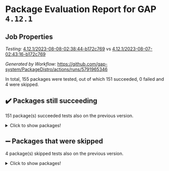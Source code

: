 # Package Evaluation Report for GAP `4.12.1`

## Job Properties

*Testing:* [4.12.1/2023-08-08-02:38:44-b172c769](https://github.com/gap-system/PackageDistro/blob/data/reports/4.12.1/2023-08-08-02:38:44-b172c769) vs [4.12.1/2023-08-07-02:43:16-b172c769](https://github.com/gap-system/PackageDistro/blob/data/reports/4.12.1/2023-08-07-02:43:16-b172c769)

*Generated by Workflow:* https://github.com/gap-system/PackageDistro/actions/runs/5791965346

In total, 155 packages were tested, out of which 151 succeeded, 0 failed and 4 were skipped.

## :heavy_check_mark: Packages still succeeding

151 package(s) succeeded tests also on the previous version.
<details><summary>Click to show packages!</summary>

- 4ti2interface 2023.02-04 [(success)](https://github.com/gap-system/PackageDistro/actions/runs/5791965346/job/15697772223)
- ace 5.6.2 [(success)](https://github.com/gap-system/PackageDistro/actions/runs/5791965346/job/15697772353)
- aclib 1.3.2 [(success)](https://github.com/gap-system/PackageDistro/actions/runs/5791965346/job/15697772469)
- agt 0.3.1 [(success)](https://github.com/gap-system/PackageDistro/actions/runs/5791965346/job/15697772577)
- alnuth 3.2.1 [(success)](https://github.com/gap-system/PackageDistro/actions/runs/5791965346/job/15697772687)
- anupq 3.3.0 [(success)](https://github.com/gap-system/PackageDistro/actions/runs/5791965346/job/15697772807)
- atlasrep 2.1.6 [(success)](https://github.com/gap-system/PackageDistro/actions/runs/5791965346/job/15697772933)
- autodoc 2023.06.19 [(success)](https://github.com/gap-system/PackageDistro/actions/runs/5791965346/job/15697773072)
- automata 1.15 [(success)](https://github.com/gap-system/PackageDistro/actions/runs/5791965346/job/15697773199)
- automgrp 1.3.2 [(success)](https://github.com/gap-system/PackageDistro/actions/runs/5791965346/job/15697773329)
- autpgrp 1.11 [(success)](https://github.com/gap-system/PackageDistro/actions/runs/5791965346/job/15697773441)
- cap 2023.08-03 [(success)](https://github.com/gap-system/PackageDistro/actions/runs/5791965346/job/15697773536)
- caratinterface 2.3.5 [(success)](https://github.com/gap-system/PackageDistro/actions/runs/5791965346/job/15697773637)
- cddinterface 2022.11.01 [(success)](https://github.com/gap-system/PackageDistro/actions/runs/5791965346/job/15697773739)
- circle 1.6.6 [(success)](https://github.com/gap-system/PackageDistro/actions/runs/5791965346/job/15697773873)
- classicpres 1.22 [(success)](https://github.com/gap-system/PackageDistro/actions/runs/5791965346/job/15697773992)
- cohomolo 1.6.11 [(success)](https://github.com/gap-system/PackageDistro/actions/runs/5791965346/job/15697774091)
- congruence 1.2.5 [(success)](https://github.com/gap-system/PackageDistro/actions/runs/5791965346/job/15697774228)
- corelg 1.56 [(success)](https://github.com/gap-system/PackageDistro/actions/runs/5791965346/job/15697774390)
- crime 1.6 [(success)](https://github.com/gap-system/PackageDistro/actions/runs/5791965346/job/15697774551)
- crisp 1.4.6 [(success)](https://github.com/gap-system/PackageDistro/actions/runs/5791965346/job/15697774686)
- crypting 0.10.4 [(success)](https://github.com/gap-system/PackageDistro/actions/runs/5791965346/job/15697774834)
- cryst 4.1.26 [(success)](https://github.com/gap-system/PackageDistro/actions/runs/5791965346/job/15697774958)
- crystcat 1.1.10 [(success)](https://github.com/gap-system/PackageDistro/actions/runs/5791965346/job/15697775082)
- ctbllib 1.3.6 [(success)](https://github.com/gap-system/PackageDistro/actions/runs/5791965346/job/15697775205)
- cubefree 1.19 [(success)](https://github.com/gap-system/PackageDistro/actions/runs/5791965346/job/15697775326)
- curlinterface 2.3.2 [(success)](https://github.com/gap-system/PackageDistro/actions/runs/5791965346/job/15697775434)
- cvec 2.8.1 [(success)](https://github.com/gap-system/PackageDistro/actions/runs/5791965346/job/15697775528)
- datastructures 0.3.0 [(success)](https://github.com/gap-system/PackageDistro/actions/runs/5791965346/job/15697775642)
- deepthought 1.0.6 [(success)](https://github.com/gap-system/PackageDistro/actions/runs/5791965346/job/15697775741)
- design 1.8 [(success)](https://github.com/gap-system/PackageDistro/actions/runs/5791965346/job/15697775832)
- difsets 2.3.1 [(success)](https://github.com/gap-system/PackageDistro/actions/runs/5791965346/job/15697775946)
- digraphs 1.6.2 [(success)](https://github.com/gap-system/PackageDistro/actions/runs/5791965346/job/15697776051)
- edim 1.3.7 [(success)](https://github.com/gap-system/PackageDistro/actions/runs/5791965346/job/15697776158)
- example 4.3.4 [(success)](https://github.com/gap-system/PackageDistro/actions/runs/5791965346/job/15697776258)
- examplesforhomalg 2023.07-01 [(success)](https://github.com/gap-system/PackageDistro/actions/runs/5791965346/job/15697776360)
- factint 1.6.3 [(success)](https://github.com/gap-system/PackageDistro/actions/runs/5791965346/job/15697776445)
- ferret 1.0.9 [(success)](https://github.com/gap-system/PackageDistro/actions/runs/5791965346/job/15697776532)
- fga 1.5.0 [(success)](https://github.com/gap-system/PackageDistro/actions/runs/5791965346/job/15697776631)
- fining 1.5.6 [(success)](https://github.com/gap-system/PackageDistro/actions/runs/5791965346/job/15697776741)
- float 1.0.3 [(success)](https://github.com/gap-system/PackageDistro/actions/runs/5791965346/job/15697776849)
- format 1.4.3 [(success)](https://github.com/gap-system/PackageDistro/actions/runs/5791965346/job/15697776943)
- forms 1.2.9 [(success)](https://github.com/gap-system/PackageDistro/actions/runs/5791965346/job/15697777036)
- fplsa 1.2.6 [(success)](https://github.com/gap-system/PackageDistro/actions/runs/5791965346/job/15697777134)
- fr 2.4.12 [(success)](https://github.com/gap-system/PackageDistro/actions/runs/5791965346/job/15697777211)
- francy 2.0.3 [(success)](https://github.com/gap-system/PackageDistro/actions/runs/5791965346/job/15697777329)
- fwtree 1.3 [(success)](https://github.com/gap-system/PackageDistro/actions/runs/5791965346/job/15697777415)
- gapdoc 1.6.6 [(success)](https://github.com/gap-system/PackageDistro/actions/runs/5791965346/job/15697777496)
- gauss 2023.02-04 [(success)](https://github.com/gap-system/PackageDistro/actions/runs/5791965346/job/15697777592)
- gaussforhomalg 2023.02-04 [(success)](https://github.com/gap-system/PackageDistro/actions/runs/5791965346/job/15697777700)
- gbnp 1.0.5 [(success)](https://github.com/gap-system/PackageDistro/actions/runs/5791965346/job/15697777809)
- generalizedmorphismsforcap 2023.03-01 [(success)](https://github.com/gap-system/PackageDistro/actions/runs/5791965346/job/15697777917)
- genss 1.6.8 [(success)](https://github.com/gap-system/PackageDistro/actions/runs/5791965346/job/15697778031)
- gradedmodules 2023.02-04 [(success)](https://github.com/gap-system/PackageDistro/actions/runs/5791965346/job/15697778147)
- gradedringforhomalg 2023.02-04 [(success)](https://github.com/gap-system/PackageDistro/actions/runs/5791965346/job/15697778253)
- grape 4.9.0 [(success)](https://github.com/gap-system/PackageDistro/actions/runs/5791965346/job/15697778370)
- groupoids 1.73 [(success)](https://github.com/gap-system/PackageDistro/actions/runs/5791965346/job/15697778487)
- grpconst 2.6.4 [(success)](https://github.com/gap-system/PackageDistro/actions/runs/5791965346/job/15697778578)
- guarana 0.96.3 [(success)](https://github.com/gap-system/PackageDistro/actions/runs/5791965346/job/15697778684)
- guava 3.18 [(success)](https://github.com/gap-system/PackageDistro/actions/runs/5791965346/job/15697778762)
- hap 1.57 [(success)](https://github.com/gap-system/PackageDistro/actions/runs/5791965346/job/15697778830)
- hapcryst 0.1.15 [(success)](https://github.com/gap-system/PackageDistro/actions/runs/5791965346/job/15697778934)
- hecke 1.5.3 [(success)](https://github.com/gap-system/PackageDistro/actions/runs/5791965346/job/15697779018)
- help 3.5 [(success)](https://github.com/gap-system/PackageDistro/actions/runs/5791965346/job/15697779132)
- homalg 2023.02-05 [(success)](https://github.com/gap-system/PackageDistro/actions/runs/5791965346/job/15697779218)
- homalgtocas 2023.02-04 [(success)](https://github.com/gap-system/PackageDistro/actions/runs/5791965346/job/15697779314)
- idrel 2.45 [(success)](https://github.com/gap-system/PackageDistro/actions/runs/5791965346/job/15697779397)
- images 1.3.1 [(success)](https://github.com/gap-system/PackageDistro/actions/runs/5791965346/job/15697779492)
- intpic 0.3.0 [(success)](https://github.com/gap-system/PackageDistro/actions/runs/5791965346/job/15697779573)
- io 4.8.1 [(success)](https://github.com/gap-system/PackageDistro/actions/runs/5791965346/job/15697779672)
- io_forhomalg 2023.02-04 [(success)](https://github.com/gap-system/PackageDistro/actions/runs/5791965346/job/15697779753)
- irredsol 1.4.4 [(success)](https://github.com/gap-system/PackageDistro/actions/runs/5791965346/job/15697779829)
- json 2.1.1 [(success)](https://github.com/gap-system/PackageDistro/actions/runs/5791965346/job/15697779902)
- jupyterkernel 1.5.0 [(success)](https://github.com/gap-system/PackageDistro/actions/runs/5791965346/job/15697779972)
- jupyterviz 1.5.6 [(success)](https://github.com/gap-system/PackageDistro/actions/runs/5791965346/job/15697780044)
- kan 1.35 [(success)](https://github.com/gap-system/PackageDistro/actions/runs/5791965346/job/15697780114)
- kbmag 1.5.11 [(success)](https://github.com/gap-system/PackageDistro/actions/runs/5791965346/job/15697780198)
- laguna 3.9.6 [(success)](https://github.com/gap-system/PackageDistro/actions/runs/5791965346/job/15697780268)
- liealgdb 2.2.1 [(success)](https://github.com/gap-system/PackageDistro/actions/runs/5791965346/job/15697780352)
- liepring 2.8 [(success)](https://github.com/gap-system/PackageDistro/actions/runs/5791965346/job/15697780434)
- liering 2.4.2 [(success)](https://github.com/gap-system/PackageDistro/actions/runs/5791965346/job/15697780513)
- linearalgebraforcap 2023.06-02 [(success)](https://github.com/gap-system/PackageDistro/actions/runs/5791965346/job/15697780594)
- localizeringforhomalg 2023.02-04 [(success)](https://github.com/gap-system/PackageDistro/actions/runs/5791965346/job/15697780705)
- loops 3.4.3 [(success)](https://github.com/gap-system/PackageDistro/actions/runs/5791965346/job/15697780807)
- lpres 1.0.3 [(success)](https://github.com/gap-system/PackageDistro/actions/runs/5791965346/job/15697780925)
- majoranaalgebras 1.5.1 [(success)](https://github.com/gap-system/PackageDistro/actions/runs/5791965346/job/15697781115)
- mapclass 1.4.6 [(success)](https://github.com/gap-system/PackageDistro/actions/runs/5791965346/job/15697781199)
- matgrp 0.70 [(success)](https://github.com/gap-system/PackageDistro/actions/runs/5791965346/job/15697781285)
- matricesforhomalg 2023.02-04 [(success)](https://github.com/gap-system/PackageDistro/actions/runs/5791965346/job/15697781373)
- modisom 2.5.4 [(success)](https://github.com/gap-system/PackageDistro/actions/runs/5791965346/job/15697781471)
- modulepresentationsforcap 2023.08-01 [(success)](https://github.com/gap-system/PackageDistro/actions/runs/5791965346/job/15697781568)
- modules 2023.02-04 [(success)](https://github.com/gap-system/PackageDistro/actions/runs/5791965346/job/15697781656)
- monoidalcategories 2023.07-01 [(success)](https://github.com/gap-system/PackageDistro/actions/runs/5791965346/job/15697781745)
- nconvex 2022.09-01 [(success)](https://github.com/gap-system/PackageDistro/actions/runs/5791965346/job/15697781931)
- nilmat 1.4.2 [(success)](https://github.com/gap-system/PackageDistro/actions/runs/5791965346/job/15697782038)
- nock 1.5 [(success)](https://github.com/gap-system/PackageDistro/actions/runs/5791965346/job/15697782140)
- normalizinterface 1.3.6 [(success)](https://github.com/gap-system/PackageDistro/actions/runs/5791965346/job/15697782236)
- nq 2.5.10 [(success)](https://github.com/gap-system/PackageDistro/actions/runs/5791965346/job/15697782351)
- numericalsgps 1.3.1 [(success)](https://github.com/gap-system/PackageDistro/actions/runs/5791965346/job/15697782470)
- openmath 11.5.3 [(success)](https://github.com/gap-system/PackageDistro/actions/runs/5791965346/job/15697782579)
- orb 4.9.0 [(success)](https://github.com/gap-system/PackageDistro/actions/runs/5791965346/job/15697782685)
- packagemanager 1.4.1 [(success)](https://github.com/gap-system/PackageDistro/actions/runs/5791965346/job/15697782803)
- patternclass 2.4.3 [(success)](https://github.com/gap-system/PackageDistro/actions/runs/5791965346/job/15697782927)
- permut 2.0.4 [(success)](https://github.com/gap-system/PackageDistro/actions/runs/5791965346/job/15697783054)
- polenta 1.3.10 [(success)](https://github.com/gap-system/PackageDistro/actions/runs/5791965346/job/15697783138)
- polymaking 0.8.6 [(success)](https://github.com/gap-system/PackageDistro/actions/runs/5791965346/job/15697783256)
- primgrp 3.4.4 [(success)](https://github.com/gap-system/PackageDistro/actions/runs/5791965346/job/15697783364)
- profiling 2.5.4 [(success)](https://github.com/gap-system/PackageDistro/actions/runs/5791965346/job/15697783471)
- qpa 1.34 [(success)](https://github.com/gap-system/PackageDistro/actions/runs/5791965346/job/15697783581)
- quagroup 1.8.3 [(success)](https://github.com/gap-system/PackageDistro/actions/runs/5791965346/job/15697783696)
- radiroot 2.9 [(success)](https://github.com/gap-system/PackageDistro/actions/runs/5791965346/job/15697783810)
- rcwa 4.7.1 [(success)](https://github.com/gap-system/PackageDistro/actions/runs/5791965346/job/15697783926)
- rds 1.8 [(success)](https://github.com/gap-system/PackageDistro/actions/runs/5791965346/job/15697784050)
- recog 1.4.2 [(success)](https://github.com/gap-system/PackageDistro/actions/runs/5791965346/job/15697784171)
- repndecomp 1.3.0 [(success)](https://github.com/gap-system/PackageDistro/actions/runs/5791965346/job/15697784283)
- repsn 3.1.1 [(success)](https://github.com/gap-system/PackageDistro/actions/runs/5791965346/job/15697784378)
- resclasses 4.7.3 [(success)](https://github.com/gap-system/PackageDistro/actions/runs/5791965346/job/15697784487)
- ringsforhomalg 2023.02-05 [(success)](https://github.com/gap-system/PackageDistro/actions/runs/5791965346/job/15697784587)
- sco 2023.02-04 [(success)](https://github.com/gap-system/PackageDistro/actions/runs/5791965346/job/15697784692)
- scscp 2.4.1 [(success)](https://github.com/gap-system/PackageDistro/actions/runs/5791965346/job/15697784812)
- semigroups 5.2.1 [(success)](https://github.com/gap-system/PackageDistro/actions/runs/5791965346/job/15697784930)
- sglppow 2.3 [(success)](https://github.com/gap-system/PackageDistro/actions/runs/5791965346/job/15697785043)
- sgpviz 0.999.5 [(success)](https://github.com/gap-system/PackageDistro/actions/runs/5791965346/job/15697785176)
- simpcomp 2.1.14 [(success)](https://github.com/gap-system/PackageDistro/actions/runs/5791965346/job/15697785288)
- singular 2023.02.09 [(success)](https://github.com/gap-system/PackageDistro/actions/runs/5791965346/job/15697785417)
- sl2reps 1.1 [(success)](https://github.com/gap-system/PackageDistro/actions/runs/5791965346/job/15697785529)
- sla 1.5.3 [(success)](https://github.com/gap-system/PackageDistro/actions/runs/5791965346/job/15697785644)
- smallgrp 1.5.3 [(success)](https://github.com/gap-system/PackageDistro/actions/runs/5791965346/job/15697785759)
- smallsemi 0.6.13 [(success)](https://github.com/gap-system/PackageDistro/actions/runs/5791965346/job/15697785869)
- sonata 2.9.6 [(success)](https://github.com/gap-system/PackageDistro/actions/runs/5791965346/job/15697785985)
- sophus 1.27 [(success)](https://github.com/gap-system/PackageDistro/actions/runs/5791965346/job/15697786096)
- spinsym 1.5.2 [(success)](https://github.com/gap-system/PackageDistro/actions/runs/5791965346/job/15697786219)
- standardff 0.9.4 [(success)](https://github.com/gap-system/PackageDistro/actions/runs/5791965346/job/15697786334)
- symbcompcc 1.3.2 [(success)](https://github.com/gap-system/PackageDistro/actions/runs/5791965346/job/15697786461)
- thelma 1.3 [(success)](https://github.com/gap-system/PackageDistro/actions/runs/5791965346/job/15697786579)
- tomlib 1.2.9 [(success)](https://github.com/gap-system/PackageDistro/actions/runs/5791965346/job/15697786690)
- toolsforhomalg 2023.07-01 [(success)](https://github.com/gap-system/PackageDistro/actions/runs/5791965346/job/15697786792)
- toric 1.9.5 [(success)](https://github.com/gap-system/PackageDistro/actions/runs/5791965346/job/15697786893)
- toricvarieties 2022.07.13 [(success)](https://github.com/gap-system/PackageDistro/actions/runs/5791965346/job/15697786992)
- transgrp 3.6.4 [(success)](https://github.com/gap-system/PackageDistro/actions/runs/5791965346/job/15697787084)
- ugaly 4.1.3 [(success)](https://github.com/gap-system/PackageDistro/actions/runs/5791965346/job/15697787200)
- unipot 1.5 [(success)](https://github.com/gap-system/PackageDistro/actions/runs/5791965346/job/15697787293)
- unitlib 4.2.0 [(success)](https://github.com/gap-system/PackageDistro/actions/runs/5791965346/job/15697787408)
- utils 0.82 [(success)](https://github.com/gap-system/PackageDistro/actions/runs/5791965346/job/15697787547)
- uuid 0.7 [(success)](https://github.com/gap-system/PackageDistro/actions/runs/5791965346/job/15697787649)
- walrus 0.9991 [(success)](https://github.com/gap-system/PackageDistro/actions/runs/5791965346/job/15697787761)
- wedderga 4.10.4 [(success)](https://github.com/gap-system/PackageDistro/actions/runs/5791965346/job/15697787868)
- xmod 2.91 [(success)](https://github.com/gap-system/PackageDistro/actions/runs/5791965346/job/15697787980)
- xmodalg 1.23 [(success)](https://github.com/gap-system/PackageDistro/actions/runs/5791965346/job/15697788079)
- yangbaxter 0.10.3 [(success)](https://github.com/gap-system/PackageDistro/actions/runs/5791965346/job/15697788194)
- zeromqinterface 0.14 [(success)](https://github.com/gap-system/PackageDistro/actions/runs/5791965346/job/15697788298)
</details>

## :heavy_minus_sign: Packages that were skipped

4 package(s) skipped tests also on the previous version.
<details><summary>Click to show packages!</summary>

- browse 1.8.21 [(skipped)](https://github.com/gap-system/PackageDistro/actions/runs/5791965346/job/15697552581)
- itc 1.5.1 [(skipped)](https://github.com/gap-system/PackageDistro/actions/runs/5791965346/job/15697552581)
- polycyclic 2.16 [(skipped)](https://github.com/gap-system/PackageDistro/actions/runs/5791965346/job/15697552581)
- xgap 4.31 [(skipped)](https://github.com/gap-system/PackageDistro/actions/runs/5791965346/job/15697552581)
</details>

